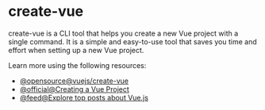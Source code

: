 # create-vue

create-vue is a CLI tool that helps you create a new Vue project with a single command. It is a simple and easy-to-use tool that saves you time and effort when setting up a new Vue project.

Learn more using the following resources:

- [@opensource@vuejs/create-vue](https://github.com/vuejs/create-vue)
- [@official@Creating a Vue Project](https://cli.vuejs.org/guide/creating-a-project.html)
- [@feed@Explore top posts about Vue.js](https://app.daily.dev/tags/vuejs?ref=roadmapsh)
